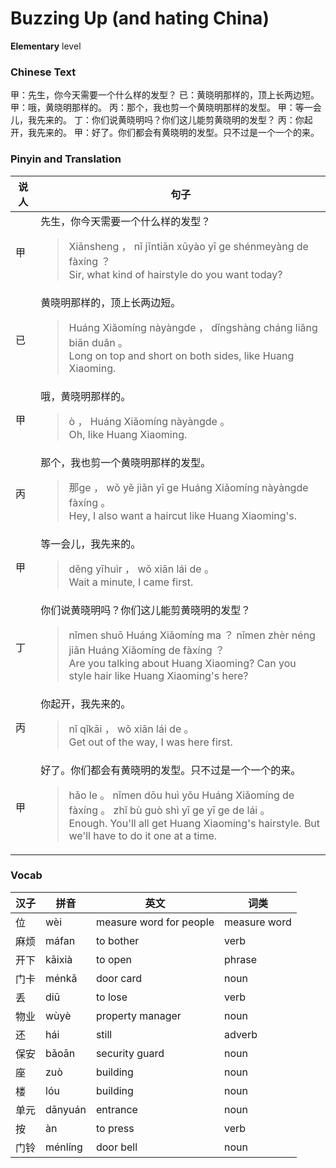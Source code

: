 # Buzzing Up (and hating China)
**Elementary** level
### Chinese Text
甲：先生，你今天需要一个什么样的发型？
已：黄晓明那样的，顶上长两边短。
甲：哦，黄晓明那样的。
丙：那个，我也剪一个黄晓明那样的发型。
甲：等一会儿，我先来的。
丁：你们说黄晓明吗？你们这儿能剪黄晓明的发型？
丙：你起开，我先来的。
甲：好了。你们都会有黄晓明的发型。只不过是一个一个的来。

### Pinyin and Translation
|说人|句子|
|----|----|
|甲|先生，你今天需要一个什么样的发型？<blockquote>Xiānsheng ， nǐ jīntiān xūyào yī ge shénmeyàng de fàxíng ？<br />Sir, what kind of hairstyle do you want today?</blockquote>|
|已|黄晓明那样的，顶上长两边短。<blockquote>Huáng Xiǎomíng nàyàngde ， dǐngshàng cháng liǎng biān duǎn 。<br />Long on top and short on both sides, like Huang Xiaoming.</blockquote>|
|甲|哦，黄晓明那样的。<blockquote>ò ， Huáng Xiǎomíng nàyàngde 。<br />Oh, like Huang Xiaoming.</blockquote>|
|丙|那个，我也剪一个黄晓明那样的发型。<blockquote>那ge ， wǒ yě jiǎn yī ge Huáng Xiǎomíng nàyàngde fàxíng 。<br />Hey, I also want a haircut like Huang Xiaoming's.</blockquote>|
|甲|等一会儿，我先来的。<blockquote>děng  yīhuìr ， wǒ xiān lái de 。<br />Wait a minute, I came first.</blockquote>|
|丁|你们说黄晓明吗？你们这儿能剪黄晓明的发型？<blockquote>nǐmen shuō Huáng Xiǎomíng ma ？ nǐmen zhèr néng jiǎn Huáng Xiǎomíng de fàxíng ？<br />Are you talking about Huang Xiaoming? Can you style hair like Huang Xiaoming's here?</blockquote>|
|丙|你起开，我先来的。<blockquote>nǐ qǐkāi ， wǒ xiān lái de 。<br />Get out of the way, I was here first.</blockquote>|
|甲|好了。你们都会有黄晓明的发型。只不过是一个一个的来。<blockquote>hǎo le 。 nǐmen dōu huì yǒu Huáng Xiǎomíng de fàxíng 。 zhǐ bù guò shì yī ge yī ge de lái 。<br />Enough. You'll all get Huang Xiaoming's hairstyle. But we'll have to do it one at a time.</blockquote>|
### Vocab
|汉子|拼音|英文|词类|
|----|----|----|----|
|位|wèi|measure word for people|measure word|
|麻烦|máfan|to bother|verb|
|开下|kāixià|to open|phrase|
|门卡|ménkǎ|door card|noun|
|丢|diū|to lose|verb|
|物业|wùyè|property manager|noun|
|还|hái|still|adverb|
|保安|bǎoān|security guard|noun|
|座|zuò|building|noun|
|楼|lóu|building|noun|
|单元|dānyuán|entrance|noun|
|按|àn|to press|verb|
|门铃|ménlíng|door bell|noun|